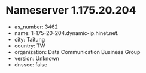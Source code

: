 # Nameserver 1.175.20.204

* as_number: 3462
* name: 1-175-20-204.dynamic-ip.hinet.net.
* city: Taitung
* country: TW
* organization: Data Communication Business Group
* version: Unknown
* dnssec: false
